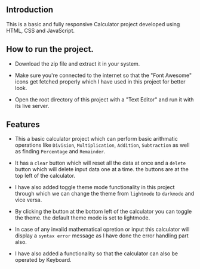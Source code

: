 ## Introduction
This is a basic and fully responsive Calculator project developed using HTML, CSS and JavaScript.

## How to run the project.
- Download the zip file and extract it in your system.
- Make sure you're connected to the internet so that the "Font Awesome" icons get fetched properly which I have used in this project for better look.

- Open the root directory of this project with a "Text Editor" and run it with its live server.

## Features

- This a basic calculator project which can perform  basic arithmatic operations like `Division`, `Multiplication`, `Addition`, `Subtraction` as well as finding `Percentage` and `Remainder`.

- It has a `clear` button which will reset all the data at once and a `delete` button which will delete input data one at a time. the buttons are at the top left of the calculator.

- I have also added toggle theme mode functionality in this project through which we can change the theme from `lightmode` to `darkmode` and vice versa.

- By clicking the button at the bottom left of the calculator you can toggle the theme. the default theme mode is set to lightmode.

- In case of any invalid mathematical opretion or input this calculator will display a `syntax error` message as I have done the error handling part also.

- I have also added a functionality so that the calculator can also be operated by Keyboard.
